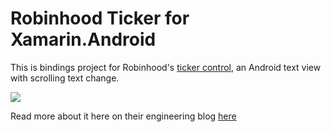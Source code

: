 # Robinhood Ticker for Xamarin.Android

This is bindings project for Robinhood's [ticker control](https://github.com/robinhood/ticker), an Android text view with scrolling text change.

![](https://github.com/robinhood/ticker/blob/master/assets/ticker_main.gif)

Read more about it here on their engineering blog [here](https://robinhood.engineering/hello-ticker-20eaf6e51689)